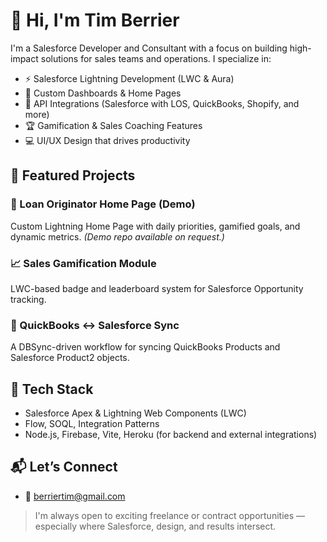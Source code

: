 # 👋 Hi, I'm Tim Berrier

I'm a Salesforce Developer and Consultant with a focus on building high-impact solutions for sales teams and operations. I specialize in:
- ⚡️ Salesforce Lightning Development (LWC & Aura)
- 🧩 Custom Dashboards & Home Pages
- 🔁 API Integrations (Salesforce with LOS, QuickBooks, Shopify, and more)
- 🏆 Gamification & Sales Coaching Features
- 💻 UI/UX Design that drives productivity

## 🔨 Featured Projects

### 🎯 Loan Originator Home Page (Demo)
Custom Lightning Home Page with daily priorities, gamified goals, and dynamic metrics. *(Demo repo available on request.)*

### 📈 Sales Gamification Module
LWC-based badge and leaderboard system for Salesforce Opportunity tracking.

### 🔁 QuickBooks ↔ Salesforce Sync
A DBSync-driven workflow for syncing QuickBooks Products and Salesforce Product2 objects.

## 🧰 Tech Stack
- Salesforce Apex & Lightning Web Components (LWC)
- Flow, SOQL, Integration Patterns
- Node.js, Firebase, Vite, Heroku (for backend and external integrations)

## 📬 Let’s Connect
- 📧 berriertim@gmail.com

> I'm always open to exciting freelance or contract opportunities — especially where Salesforce, design, and results intersect.
